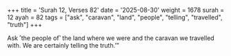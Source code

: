 +++
title = 'Surah 12, Verses 82'
date = '2025-08-30'
weight = 1678
surah = 12
ayah = 82
tags = ["ask", "caravan", "land", "people", "telling", "travelled", "truth"]
+++

Ask ˹the people of˺ the land where we were and the caravan we travelled with. We are certainly telling the truth.’”